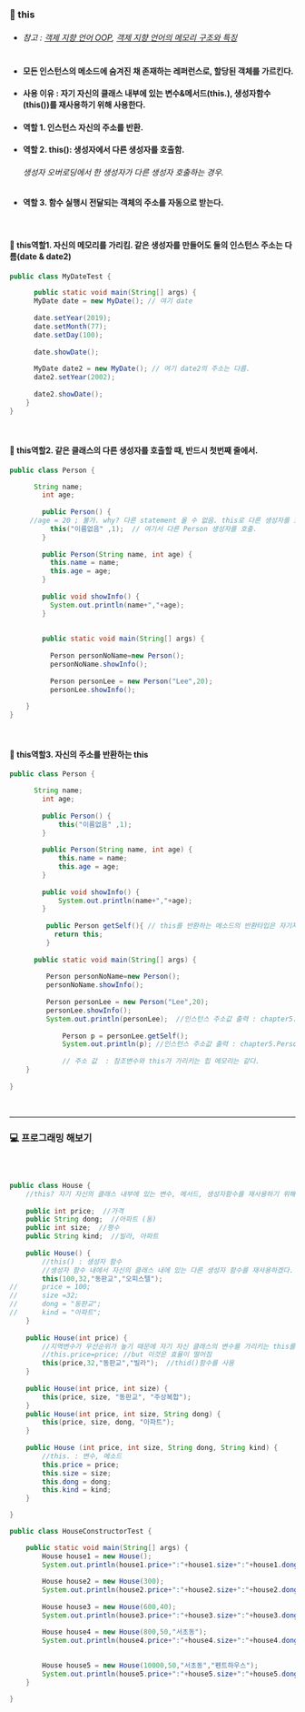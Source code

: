 ### :pushpin: this
* ###### 참고 : [객제 지향 언어 OOP](https://github.com/6161990/TIL/blob/main/Java/Object-Oriented%20Programming(OOP).md), [객제 지향 언어의 메모리 구조와 특징](https://github.com/6161990/TIL/blob/main/Java/OOP%20Memory.md)
# 
* #### 모든  인스턴스의 메소드에 숨겨진 채 존재하는 레퍼런스로, 할당된 객체를 가르킨다. 
* #### 사용 이유 : 자기 자신의 클래스 내부에 있는 변수&메서드(this.), 생성자함수(this())를 재사용하기 위해 사용한다.
* #### 역할 1. 인스턴스 자신의 주소를 반환.
* #### 역할 2. this(): 생성자에서 다른 생성자를 호출함.
	###### 생성자 오버로딩에서 한 생성자가 다른 생성자 호출하는 경우. 
* #### 역할 3. 함수 실행시 전달되는 객체의 주소를 자동으로 받는다.

  
   <br>
   
 #### :round_pushpin: this역할1. 자신의 메모리를 가리킴. 같은 생성자를 만들어도 둘의 인스턴스 주소는 다름(date & date2)

```java
public class MyDateTest {

      public static void main(String[] args) {
      MyDate date = new MyDate(); // 여기 date 
       
      date.setYear(2019);
      date.setMonth(77);
      date.setDay(100);
    
      date.showDate();
    
      MyDate date2 = new MyDate(); // 여기 date2의 주소는 다름. 
      date2.setYear(2002);  
    
      date2.showDate();
    }
}
```

   <br>
   
#### :round_pushpin: this역할2. 같은 클래스의 다른 생성자를 호출할 때, 반드시 첫번째 줄에서.

```java
public class Person {

      String name;
    	int age;
    	
    	public Person() {
	 //age = 20 ; 불가. why? 다른 statement 올 수 없음. this로 다른 생성자를 호출할 때, first statement여야 하기때문에.
    	  this("이름없음" ,1);  // 여기서 다른 Person 생성자를 호출. 
    	}
    	
    	public Person(String name, int age) {
    	  this.name = name;
          this.age = age;
    	}
    	
    	public void showInfo() {
    	  System.out.println(name+","+age);
    	}
      
      
        public static void main(String[] args) {
		
	      Person personNoName=new Person();
	      personNoName.showInfo();
	      	
	      Person personLee = new Person("Lee",20);
	      personLee.showInfo();
	      
    }
}
```    
   <br>
   
#### :round_pushpin: this역할3. 자신의 주소를 반환하는 this

```java
public class Person {

      String name;
    	int age;
    	
    	public Person() {
    		this("이름없음" ,1);  
    	}
    	
    	public Person(String name, int age) {
    		this.name = name;
    		this.age = age;
    	}
    	
    	public void showInfo() {
    		System.out.println(name+","+age);
    	}
      
         public Person getSelf(){ // this를 반환하는 메소드의 반환타입은 자기자신
           return this;
         }
      
      public static void main(String[] args) {
		
	     Person personNoName=new Person();
	     personNoName.showInfo();
	      	
	     Person personLee = new Person("Lee",20);
	     personLee.showInfo();
	     System.out.println(personLee);  //인스턴스 주소값 출력 : chapter5.Person@2ff4acd0   
        
             Person p = personLee.getSelf();
             System.out.println(p); //인스턴스 주소값 출력 : chapter5.Person@2ff4acd0   
        
             // 주소 값  : 참조변수와 this가 가리키는 힙 메모리는 같다. 
	}
    
}
```

<br>

------------------------------------------------------------------

### :computer: 프로그래밍 해보기

<br>

```java

public class House {
	//this? 자기 자신의 클래스 내부에 있는 변수, 메서드, 생성자함수를 재사용하기 위해 사용
	
	public int price;  //가격
	public String dong;  //아파트 (동)
	public int size;  //평수 
	public String kind;  //빌라, 아파트 
	
	public House() {
		//this() : 생성자 함수 
		//생성자 함수 내에서 자신의 클래스 내에 있는 다른 생성자 함수를 재사용하겠다. 
		this(100,32,"동판교","오피스텔");  
//		price = 100;
//		size =32;
//		dong = "동판교";
//		kind = "아파트";
	}
	
	public House(int price) {
		//지역변수가 우선순위가 높기 때문에 자기 자신 클래스의 변수를 가리키는 this를 명시해주어야한다.
		//this.price=price; //but 이것은 효율이 떨어짐
		this(price,32,"동판교","빌라");  //thid()함수를 사용
	}
	
	public House(int price, int size) {
		this(price, size, "동판교", "주상복합");
	}
	public House(int price, int size, String dong) {
		this(price, size, dong, "아파트");
	}
	
	public House (int price, int size, String dong, String kind) {
		//this. : 변수, 메소드
		this.price = price;
		this.size = size;
		this.dong = dong;
		this.kind = kind;
	}

}

```
```java
public class HouseConstructorTest {

	public static void main(String[] args) {
		House house1 = new House();
		System.out.println(house1.price+":"+house1.size+":"+house1.dong+":"+house1.kind);  //100:32:동판교:오피스텔
	
		House house2 = new House(300);
		System.out.println(house2.price+":"+house2.size+":"+house2.dong+":"+house2.kind); //300:32:동판교:빌라
		
		House house3 = new House(600,40);
		System.out.println(house3.price+":"+house3.size+":"+house3.dong+":"+house3.kind); //600:40:동판교:주상복합

		House house4 = new House(800,50,"서초동");
		System.out.println(house4.price+":"+house4.size+":"+house4.dong+":"+house4.kind); //800:50:서초동:아파트
		
		
		House house5 = new House(10000,50,"서초동","펜트하우스");
		System.out.println(house5.price+":"+house5.size+":"+house5.dong+":"+house5.kind); //10000:50:서초동:펜트하우스
	}

}

```




